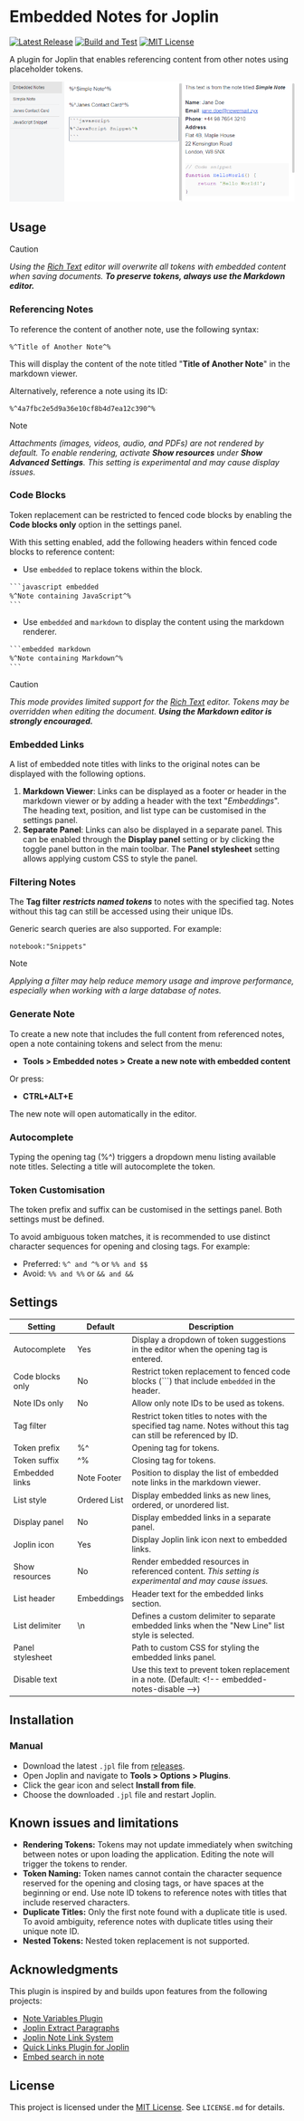 # Embedded Notes for Joplin

[![Latest Release](https://img.shields.io/github/v/release/njobnz/joplin-plugin-embedded-notes?logo=joplin&label=plugin&color=1071D3)](https://github.com/njobnz/joplin-plugin-embedded-notes/releases/latest) [![Build and Test](https://img.shields.io/github/actions/workflow/status/njobnz/joplin-plugin-embedded-notes/test.yml)](https://github.com/njobnz/joplin-plugin-embedded-notes/actions/workflows/test.yml) [![MIT License](https://img.shields.io/github/license/njobnz/joplin-plugin-embedded-notes)](https://opensource.org/licenses/MIT)

A plugin for Joplin that enables referencing content from other notes using placeholder tokens.

![screenshot.png](https://raw.githubusercontent.com/njobnz/joplin-plugin-embedded-notes/refs/heads/main/docs/screenshot.png)

## Usage

> [!CAUTION]  
> *Using the [Rich Text](https://joplinapp.org/help/apps/rich_text_editor/) editor will overwrite all tokens with embedded content when saving documents. **To preserve tokens, always use the Markdown editor.***

### Referencing Notes

To reference the content of another note, use the following syntax:

```text
%^Title of Another Note^%
```

This will display the content of the note titled "**Title of Another Note**" in the markdown viewer.

Alternatively, reference a note using its ID:

```text
%^4a7fbc2e5d9a36e10cf8b4d7ea12c390^%
```

> [!NOTE]  
> *Attachments (images, videos, audio, and PDFs) are not rendered by default. To enable rendering, activate **Show resources** under **Show Advanced Settings**. This setting is experimental and may cause display issues.*

### Code Blocks

Token replacement can be restricted to fenced code blocks by enabling the **Code blocks only** option in the settings panel.

With this setting enabled, add the following headers within fenced code blocks to reference content:

- Use `embedded` to replace tokens within the block.

````text
```javascript embedded
%^Note containing JavaScript^%
```
````

- Use `embedded` and `markdown` to display the content using the markdown renderer.

````text
```embedded markdown
%^Note containing Markdown^%
```
````

> [!CAUTION]
> *This mode provides limited support for the [Rich Text](https://joplinapp.org/help/apps/rich_text_editor/) editor. Tokens may be overridden when editing the document. **Using the Markdown editor is strongly encouraged.***

### Embedded Links

A list of embedded note titles with links to the original notes can be displayed with the following options.

1. **Markdown Viewer**:
Links can be displayed as a footer or header in the markdown viewer or by adding a header with the text "*Embeddings*". The heading text, position, and list type can be customised in the settings panel.
2. **Separate Panel**:
Links can also be displayed in a separate panel. This can be enabled through the **Display panel** setting or by clicking the toggle panel button in the main toolbar. The **Panel stylesheet** setting allows applying custom CSS to style the panel.

### Filtering Notes

The **Tag filter** ***restricts named tokens*** to notes with the specified tag. Notes without this tag can still be accessed using their unique IDs.

Generic search queries are also supported. For example:

```text
notebook:"Snippets"
```

> [!NOTE]
> *Applying a filter may help reduce memory usage and improve performance, especially when working with a large database of notes.*

### Generate Note

To create a new note that includes the full content from referenced notes, open a note containing tokens and select from the menu:

- **Tools > Embedded notes > Create a new note with embedded content**

Or press:

- **CTRL+ALT+E**

The new note will open automatically in the editor.

### Autocomplete

Typing the opening tag (%^) triggers a dropdown menu listing available note titles. Selecting a title will autocomplete the token.

### Token Customisation

The token prefix and suffix can be customised in the settings panel. Both settings must be defined.

To avoid ambiguous token matches, it is recommended to use distinct character sequences for opening and closing tags. For example:

- Preferred: `%^ and ^%` or `%% and $$`
- Avoid: `%% and %%` or `&& and &&`

## Settings

| Setting          | Default      | Description                                                                                                       |
| ---------------- | ------------ | ----------------------------------------------------------------------------------------------------------------- |
| Autocomplete     | Yes          | Display a dropdown of token suggestions in the editor when the opening tag is entered.                            |
| Code blocks only | No           | Restrict token replacement to fenced code blocks (\`\`\`) that include `embedded` in the header.                  |
| Note IDs only    | No           | Allow only note IDs to be used as tokens.                                                                         |
| Tag filter       |              | Restrict token titles to notes with the specified tag name. Notes without this tag can still be referenced by ID. |
| Token prefix     | %^           | Opening tag for tokens.                                                                                           |
| Token suffix     | ^%           | Closing tag for tokens.                                                                                           |
| Embedded links   | Note Footer  | Position to display the list of embedded note links in the markdown viewer.                                       |
| List style       | Ordered List | Display embedded links as new lines, ordered, or unordered list.                                                  |
| Display panel    | No           | Display embedded links in a separate panel.                                                                       |
| Joplin icon      | Yes          | Display Joplin link icon next to embedded links.                                                                  |
| Show resources   | No           | Render embedded resources in referenced content. *This setting is experimental and may cause issues.*             |
| List header      | Embeddings   | Header text for the embedded links section.                                                                       |
| List delimiter   | \\n          | Defines a custom delimiter to separate embedded links when the "New Line" list style is selected.                 |
| Panel stylesheet |              | Path to custom CSS for styling the embedded links panel.                                                          |
| Disable text     |              | Use this text to prevent token replacement in a note. (Default: \<!-- embedded-notes-disable -->)                 |

## Installation
<!--
### Automatic

- Open Joplin and navigate to **Tools > Options > Plugins**.
- Search for **"Embedded Notes"** and click **Install**.
- Restart Joplin to enable the plugin.
-->
### Manual

- Download the latest `.jpl` file from [releases](https://github.com/njobnz/joplin-plugin-embedded-notes/releases/latest).
- Open Joplin and navigate to **Tools > Options > Plugins**.
- Click the gear icon and select **Install from file**.
- Choose the downloaded `.jpl` file and restart Joplin.

## Known issues and limitations

- **Rendering Tokens:** Tokens may not update immediately when switching between notes or upon loading the application. Editing the note will trigger the tokens to render.
- **Token Naming:** Token names cannot contain the character sequence reserved for the opening and closing tags, or have spaces at the beginning or end. Use note ID tokens to reference notes with titles that include reserved characters.
- **Duplicate Titles:** Only the first note found with a duplicate title is used. To avoid ambiguity, reference notes with duplicate titles using their unique note ID.
- **Nested Tokens:** Nested token replacement is not supported.

## Acknowledgments

This plugin is inspired by and builds upon features from the following projects:

- [Note Variables Plugin](https://github.com/DanteCoder/JoplinPluginNoteVariables)
- [Joplin Extract Paragraphs](https://github.com/djsudduth/joplin-plugin-paragraph-extractor)
- [Joplin Note Link System](https://github.com/ylc395/joplin-plugin-note-link-system)
- [Quick Links Plugin for Joplin](https://github.com/roman-r-m/joplin-plugin-quick-links)
- [Embed search in note](https://github.com/ambrt/joplin-plugin-embed-search)

## License

This project is licensed under the [MIT License](LICENSE.md). See `LICENSE.md` for details.
